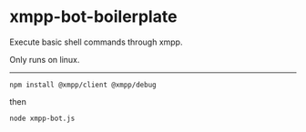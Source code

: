 # xmpp-bot-boilerplate
Execute basic shell commands through xmpp. 

Only runs on linux.

---

`npm install @xmpp/client @xmpp/debug ` 

then

`node xmpp-bot.js`
